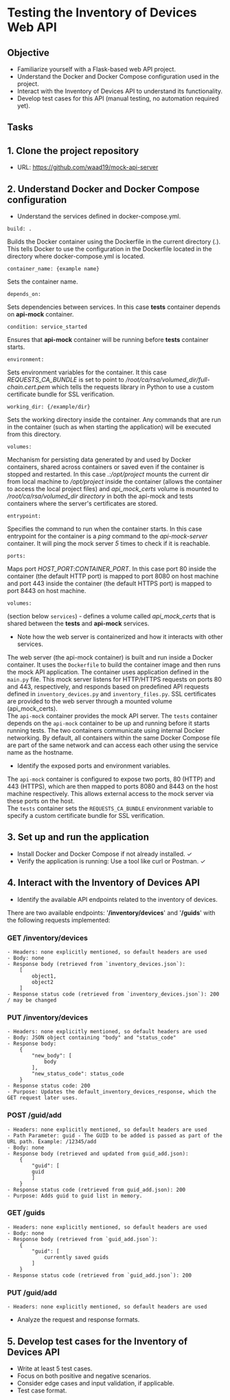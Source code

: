 # Testing the Inventory of Devices Web API

## Objective
- Familiarize yourself with a Flask-based web API project.
- Understand the Docker and Docker Compose configuration used in the project.
- Interact with the Inventory of Devices API to understand its functionality.
- Develop test cases for this API (manual testing, no automation required yet).

## Tasks
## 1. Clone the project repository
- URL: https://github.com/waad19/mock-api-server

## 2. Understand Docker and Docker Compose configuration
- Understand the services defined in docker-compose.yml.

```
build: .
```
Builds the Docker container using the Dockerfile in the current directory (.). This tells Docker to use the configuration in the Dockerfile located in the directory where docker-compose.yml is located.
```
container_name: {example name}
```
Sets the container name.
```
depends_on:
```
Sets dependencies between services. In this case **tests** container depends on **api-mock** container.
```
condition: service_started
```
Ensures that **api-mock** container will be running before **tests** container starts.</br>
```
environment:
```
Sets environment variables for the container. It this case *REQUESTS_CA_BUNDLE* is set to point to */root/ca/rsa/volumed_dir/full-chain.cert.pem* which tells the requests library in Python to use a custom certificate bundle for SSL verification.</br>
```
working_dir: {/example/dir}
```
Sets the working directory inside the container. Any commands that are run in the container (such as when starting the application) will be executed from this directory.</br>
```
volumes:
```
Mechanism for persisting data generated by and used by Docker containers, shared across containers or saved even if the container is stopped and restarted. In this case *.:/opt/project* mounts the current dir from local machine to */opt/project* inside the container (allows the container to access the local project files) and *api_mock_certs* volume is mounted to */root/ca/rsa/volumed_dir directory* in both the api-mock and tests containers where the server's certificates are stored.</br>
```
entrypoint:
```
Specifies the command to run when the container starts. In this case entrypoint for the container is a *ping* command to the *api-mock-server* container. It will ping the mock server *5* times to check if it is reachable.</br>
```
ports:
```
Maps port *HOST_PORT*:*CONTAINER_PORT*. In this case port 80 inside the container (the default HTTP port) is mapped to port 8080 on host machine and port 443 inside the container (the default HTTPS port) is mapped to port 8443 on host machine.</br>
```
volumes:
```
(section below `services`) - defines a volume called *api_mock_certs* that is shared between the **tests** and **api-mock** services.</br>
- Note how the web server is containerized and how it interacts with other services.

The web server (the api-mock container) is built and run inside a Docker container. It uses the `Dockerfile` to build the container image and then runs the mock API application. The container uses application defined in the `main.py` file. This mock server listens for HTTP/HTTPS requests on ports 80 and 443, respectively, and responds based on predefined API requests defined in `inventory_devices.py` and `inventory_files.py`. SSL certificates are provided to the web server through a mounted volume (api_mock_certs). </br>
The `api-mock` container provides the mock API server. The `tests` container depends on the `api-mock` container to be up and running before it starts running tests. The two containers communicate using internal Docker networking. By default, all containers within the same Docker Compose file are part of the same network and can access each other using the service name as the hostname.
- Identify the exposed ports and environment variables.

The `api-mock` container is configured to expose two ports, 80 (HTTP) and 443 (HTTPS), which are then mapped to ports 8080 and 8443 on the host machine respectively. This allows external access to the mock server via these ports on the host.</br>
The `tests` container sets the `REQUESTS_CA_BUNDLE` environment variable to specify a custom certificate bundle for SSL verification.
	
## 3. Set up and run the application
- Install Docker and Docker Compose if not already installed. ✓</br>
- Verify the application is running: Use a tool like curl or Postman. ✓</br>

## 4. Interact with the Inventory of Devices API
- Identify the available API endpoints related to the inventory of devices.

There are two available endpoints: '**/inventory/devices**' and '**/guids**' with the following requests implemented:
### GET /inventory/devices
	- Headers: none explicitly mentioned, so default headers are used
	- Body: none
	- Response body (retrieved from `inventory_devices.json`): 
 		[
		    object1,
	 	    object2
		]
	- Response status code (retrieved from `inventory_devices.json`): 200 / may be changed
### PUT /inventory/devices
	- Headers: none explicitly mentioned, so default headers are used
	- Body: JSON object containing "body" and "status_code"
	- Response body: 
 		{
   		    "new_body": [
     			body
		    ],
		    "new_status_code": status_code
		}
	- Response status code: 200
 	- Purpose: Updates the default_inventory_devices_response, which the GET request later uses.
### POST /guid/add
	- Headers: none explicitly mentioned, so default headers are used
 	- Path Parameter: guid - The GUID to be added is passed as part of the URL path. Example: /12345/add
	- Body: none
	- Response body (retrieved and updated from guid_add.json):
	 	{
		    "guid": [
			guid
		    ]
		}
	- Response status code (retrieved from guid_add.json): 200
 	- Purpose: Adds guid to guid list in memory.
### GET /guids
	- Headers: none explicitly mentioned, so default headers are used
	- Body: none
	- Response body (retrieved from `guid_add.json`): 
		{
		    "guid": [
		        currently saved guids
		    ]
		}
	- Response status code (retrieved from `guid_add.json`): 200
### PUT /guid/add
	- Headers: none explicitly mentioned, so default headers are used

- Analyze the request and response formats.</br>

## 5. Develop test cases for the Inventory of Devices API
- Write at least 5 test cases.</br>
- Focus on both positive and negative scenarios.</br>
- Consider edge cases and input validation, if applicable.</br>
- Test case format.</br>
